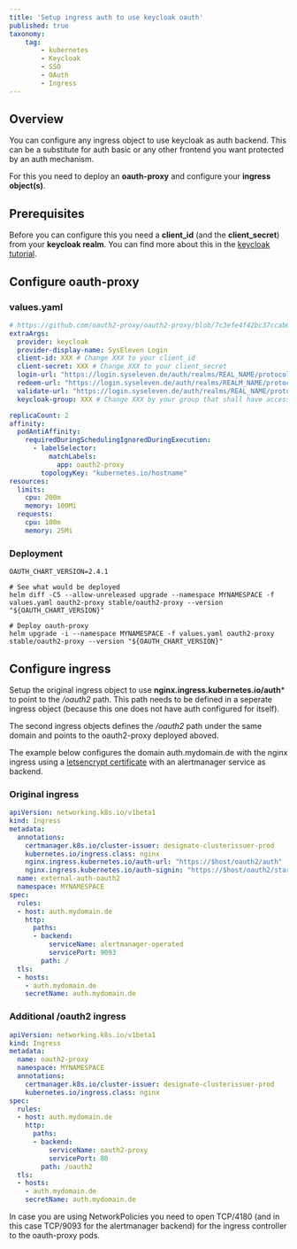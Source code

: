 ```yaml
---
title: 'Setup ingress auth to use keycloak oauth'
published: true
taxonomy:
    tag:
        - kubernetes
        - Keycloak
        - SSO
        - OAuth
        - Ingress
---
```


## Overview

You can configure any ingress object to use keycloak as auth backend. This can be a substitute for auth basic or any other frontend you want protected by an auth mechanism.

For this you need to deploy an **oauth-proxy** and configure your **ingress object(s)**.

## Prerequisites

Before you can configure this you need a **client_id** (and the **client_secret**) from your **keycloak realm**. You can find more about this in the [keycloak tutorial](../06.external-authentication/default.en.md).

## Configure oauth-proxy

### values.yaml

```yaml
# https://github.com/oauth2-proxy/oauth2-proxy/blob/7c3efe4f42bc37ccab613fe5002c172e147e3195/docs/2_auth.md#keycloak-auth-provider
extraArgs:
  provider: keycloak
  provider-display-name: SysEleven Login
  client-id: XXX # Change XXX to your client_id
  client-secret: XXX # Change XXX to your client_secret
  login-url: "https://login.syseleven.de/auth/realms/REAL_NAME/protocol/openid-connect/auth" # Change REALM_NAME to your realm
  redeem-url: "https://login.syseleven.de/auth/realms/REALM_NAME/protocol/openid-connect/token" # Change REALM_NAME to your realm
  validate-url: "https://login.syseleven.de/auth/realms/REAL_NAME/protocol/openid-connect/userinfo" # Change REALM_NAME to your realm
  keycloak-group: XXX # Change XXX by your group that shall have access to it

replicaCount: 2
affinity:
  podAntiAffinity:
    requiredDuringSchedulingIgnoredDuringExecution:
      - labelSelector:
          matchLabels:
            app: oauth2-proxy
        topologyKey: "kubernetes.io/hostname"
resources:
  limits:
    cpu: 200m
    memory: 100Mi
  requests:
    cpu: 100m
    memory: 25Mi
```

### Deployment

```shell
OAUTH_CHART_VERSION=2.4.1

# See what would be deployed
helm diff -C5 --allow-unreleased upgrade --namespace MYNAMESPACE -f values.yaml oauth2-proxy stable/oauth2-proxy --version "${OAUTH_CHART_VERSION}"

# Deploy oauth-proxy
helm upgrade -i --namespace MYNAMESPACE -f values.yaml oauth2-proxy stable/oauth2-proxy --version "${OAUTH_CHART_VERSION}"
```

## Configure ingress

Setup the original ingress object to use **nginx.ingress.kubernetes.io/auth*** to point to the */oauth2* path. This path needs to be defined in a seperate ingress object (because this one does not have auth configured for itself).

The second ingress objects defines the */oauth2* path under the same domain and points to the oauth2-proxy deployed aboved.

The example below configures the domain auth.mydomain.de with the nginx ingress using a [letsencrypt certificate](../15.create-an-ingress-controller/default.en.md) with an alertmanager service as backend.

### Original ingress

```yaml
apiVersion: networking.k8s.io/v1beta1
kind: Ingress
metadata:
  annotations:
    certmanager.k8s.io/cluster-issuer: designate-clusterissuer-prod
    kubernetes.io/ingress.class: nginx
    nginx.ingress.kubernetes.io/auth-url: "https://$host/oauth2/auth"
    nginx.ingress.kubernetes.io/auth-signin: "https://$host/oauth2/start?rd=$escaped_request_uri"
  name: external-auth-oauth2
  namespace: MYNAMESPACE
spec:
  rules:
  - host: auth.mydomain.de
    http:
      paths:
      - backend:
          serviceName: alertmanager-operated
          servicePort: 9093
        path: /
  tls:
  - hosts:
    - auth.mydomain.de
    secretName: auth.mydomain.de
```

### Additional /oauth2 ingress

```yaml
apiVersion: networking.k8s.io/v1beta1
kind: Ingress
metadata:
  name: oauth2-proxy
  namespace: MYNAMESPACE
  annotations:
    certmanager.k8s.io/cluster-issuer: designate-clusterissuer-prod
    kubernetes.io/ingress.class: nginx
spec:
  rules:
  - host: auth.mydomain.de
    http:
      paths:
      - backend:
          serviceName: oauth2-proxy
          servicePort: 80
        path: /oauth2
  tls:
  - hosts:
    - auth.mydomain.de
    secretName: auth.mydomain.de
```

In case you are using NetworkPolicies you need to open TCP/4180 (and in this case TCP/9093 for the alertmanager backend) for the ingress controller to the oauth-proxy pods.
